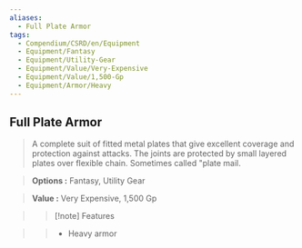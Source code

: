 ```yaml
---
aliases:
  - Full Plate Armor
tags:
  - Compendium/CSRD/en/Equipment
  - Equipment/Fantasy
  - Equipment/Utility-Gear
  - Equipment/Value/Very-Expensive
  - Equipment/Value/1,500-Gp
  - Equipment/Armor/Heavy
---
```

  
    
## Full Plate Armor    
    
>A complete suit of fitted metal plates that give excellent coverage and protection against attacks. The joints are protected by small layered plates over flexible chain. Sometimes called "plate mail.    
> **Options :** Fantasy, Utility Gear    
> **Value :** Very Expensive, 1,500 Gp    
>>[!note] Features    
>> - Heavy armor